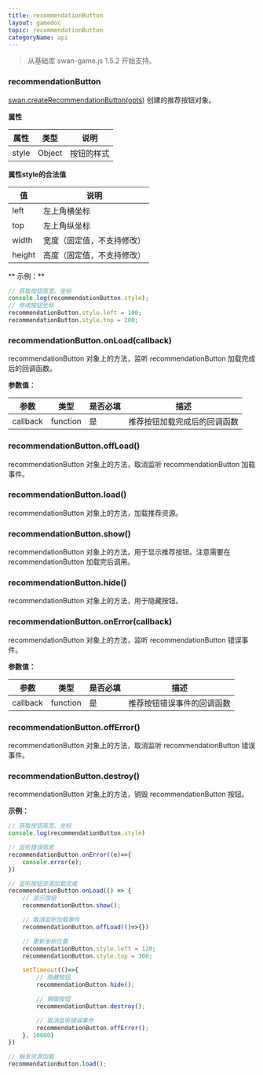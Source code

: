 ```yaml
---
title: recommendationButton
layout: gamedoc
topic: recommendationButton
categoryName: api
---
```


> 从基础库 swan-game.js 1.5.2 开始支持。

### recommendationButton
[swan.createRecommendationButton(opts)](/game/api/recommendationButton/createRecommendationButton) 创建的推荐按钮对象。

**属性**

|属性|类型|说明|
|-|-|-|
|style|Object|按钮的样式|

**属性style的合法值**

|值|说明|
|-|-|
|left|左上角横坐标|
|top|左上角纵坐标|
|width|宽度（固定值，不支持修改）|
|height|高度（固定值，不支持修改）|

** 示例：**
```javascript
// 获取按钮高宽、坐标
console.log(recommendationButton.style);
// 修改按钮坐标
recommendationButton.style.left = 100;
recommendationButton.style.top = 200;
```

### recommendationButton.onLoad(callback)
recommendationButton 对象上的方法，监听 recommendationButton 加载完成后的回调函数。

**参数值：**

|参数|类型|是否必填|描述|
|--|--|--|--|
|callback|function|是|推荐按钮加载完成后的回调函数|


### recommendationButton.offLoad()
recommendationButton 对象上的方法，取消监听 recommendationButton 加载事件。

### recommendationButton.load()
recommendationButton 对象上的方法，加载推荐资源。

### recommendationButton.show()
recommendationButton 对象上的方法，用于显示推荐按钮。注意需要在 recommendationButton 加载完后调用。

### recommendationButton.hide()
recommendationButton 对象上的方法，用于隐藏按钮。

### recommendationButton.onError(callback)
recommendationButton 对象上的方法，监听 recommendationButton 错误事件。

**参数值：**

|参数|类型|是否必填|描述|
|--|--|--|--|
|callback|function|是|推荐按钮错误事件的回调函数|


### recommendationButton.offError()
recommendationButton 对象上的方法，取消监听 recommendationButton 错误事件。

### recommendationButton.destroy()
recommendationButton 对象上的方法，销毁 recommendationButton 按钮。

**示例：**
``` javascript
// 获取按钮高宽、坐标
console.log(recommendationButton.style)

// 监听错误信息
recommendationButton.onError((e)=>{
	console.error(e);
})

// 监听按钮资源加载完成
recommendationButton.onLoad(() => {
    // 显示按钮
    recommendationButton.show();

    // 取消监听加载事件
    recommendationButton.offLoad(()=>{})

    // 更新坐标位置
    recommendationButton.style.left = 120;
    recommendationButton.style.top = 300;

    setTimeout(()=>{
        // 隐藏按钮
        recommendationButton.hide();

        // 销毁按钮
        recommendationButton.destroy();

        // 取消监听错误事件
        recommendationButton.offError();
    }, 10000)
})

// 触发资源加载
recommendationButton.load();

```
